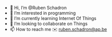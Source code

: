 - 👋 Hi, I’m @Ruben Schadron
- 👀 I’m interested in programming 
- 🌱 I’m currently learning Internet Of Things
- 💞️ I’m looking to collaborate on Things
- 📫 How to reach me 
    ✉️ ruben.schadron@ap.be

<!---
Ruben-Schadron-AP/Ruben-Schadron-AP is a ✨ special ✨ repository because its `README.md` (this file) appears on your GitHub profile.
You can click the Preview link to take a look at your changes.
--->
